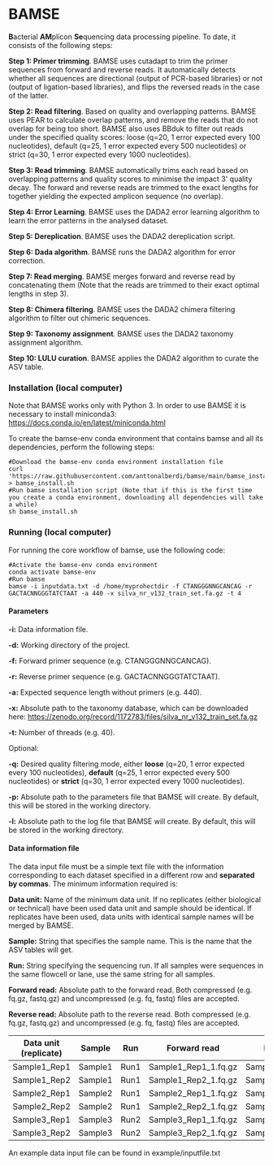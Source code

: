 # BAMSE

**B**acterial **AM**plicon **Se**quencing data processing pipeline. To date, it consists of the following steps:

**Step 1: Primer trimming**. BAMSE uses cutadapt to trim the primer sequences from forward and reverse reads. It automatically detects whether all sequences are directional (output of PCR-based libraries) or not (output of ligation-based libraries), and flips the reversed reads in the case of the latter.

**Step 2: Read filtering**. Based on quality and overlapping patterns. BAMSE uses PEAR to calculate overlap patterns, and remove the reads that do not overlap for being too short. BAMSE also uses BBduk to filter out reads under the specified quality scores: loose (q=20, 1 error expected every 100 nucleotides), default (q=25, 1 error expected every 500 nucleotides) or strict (q=30, 1 error expected every 1000 nucleotides).

**Step 3: Read trimming**. BAMSE automatically trims each read based on overlapping patterns and quality scores to minimise the impact 3' quality decay. The forward and reverse reads are trimmed to the exact lengths for together yielding the expected amplicon sequence (no overlap).

**Step 4: Error Learning**. BAMSE uses the DADA2 error learning algorithm to learn the error patterns in the analysed dataset.

**Step 5: Dereplication**.  BAMSE uses the DADA2 dereplication script.

**Step 6: Dada algorithm**. BAMSE runs the DADA2 algorithm for error correction.

**Step 7: Read merging**. BAMSE merges forward and reverse read by concatenating them (Note that the reads are trimmed to their exact optimal lengths in step 3).

**Step 8: Chimera filtering**. BAMSE uses the DADA2 chimera filtering algorithm to filter out chimeric sequences.

**Step 9: Taxonomy assignment**. BAMSE uses the DADA2 taxonomy assignment algorithm.

**Step 10: LULU curation**. BAMSE applies the DADA2 algorithm to curate the ASV table.

### Installation (local computer)
Note that BAMSE works only with Python 3. In order to use BAMSE it is necessary to install miniconda3: https://docs.conda.io/en/latest/miniconda.html

To create the bamse-env conda environment that contains bamse and all its dependencies, perform the following steps:

```shell
#Download the bamse-env conda environment installation file
curl 'https://raw.githubusercontent.com/anttonalberdi/bamse/main/bamse_install.sh' > bamse_install.sh
#Run bamse installation script (Note that if this is the first time you create a conda environment, downloading all dependencies will take a while)
sh bamse_install.sh
```

### Running (local computer)
For running the core workflow of bamse, use the following code:

```shell
#Activate the bamse-env conda environment
conda activate bamse-env
#Run bamse
bamse -i inputdata.txt -d /home/myprohectdir -f CTANGGGNNGCANCAG -r GACTACNNGGGTATCTAAT -a 440 -x silva_nr_v132_train_set.fa.gz -t 4
```
#### Parameters

**-i:** Data information file.

**-d:** Working directory of the project.

**-f:** Forward primer sequence (e.g. CTANGGGNNGCANCAG).

**-r:** Reverse primer sequence (e.g. GACTACNNGGGTATCTAAT).

**-a:** Expected sequence length without primers (e.g. 440).

**-x:** Absolute path to the taxonomy database, which can be downloaded here: https://zenodo.org/record/1172783/files/silva_nr_v132_train_set.fa.gz

**-t:** Number of threads (e.g. 40).

Optional:

**-q:** Desired quality filtering mode, either **loose** (q=20, 1 error expected every 100 nucleotides), **default** (q=25, 1 error expected every 500 nucleotides) or **strict** (q=30, 1 error expected every 1000 nucleotides).

**-p:** Absolute path to the parameters file that BAMSE will create. By default, this will be stored in the working directory.

**-l:** Absolute path to the log file that BAMSE will create. By default, this will be stored in the working directory.

#### Data information file
The data input file must be a simple text file with the information corresponding to each dataset specified in a different row and **separated by commas**. The minimum information required is:

**Data unit:** Name of the minimum data unit. If no replicates (either biological or technical) have been used data unit and sample should be identical. If replicates have been used, data units with identical sample names will be merged by BAMSE.

**Sample:** String that specifies the sample name. This is the name that the ASV tables will get.

**Run:** String specifying the sequencing run. If all samples were sequences in the same flowcell or lane, use the same string for all samples.

**Forward read:** Absolute path to the forward read. Both compressed (e.g. fq.gz, fastq.gz) and uncompressed (e.g. fq, fastq) files are accepted.

**Reverse read:** Absolute path to the reverse read. Both compressed (e.g. fq.gz, fastq.gz) and uncompressed (e.g. fq, fastq) files are accepted.

| Data unit (replicate) | Sample | Run | Forward read | Reverse read |
| ----------- | ----------- | ----------- | ----------- | ----------- |
| Sample1_Rep1 | Sample1 | Run1 | Sample1_Rep1_1.fq.gz | Sample1_Rep1_2.fq.gz |
| Sample1_Rep2 | Sample1 | Run1 | Sample1_Rep2_1.fq.gz | Sample1_Rep2_2.fq.gz |
| Sample2_Rep1 | Sample2 | Run1 | Sample2_Rep1_1.fq.gz | Sample2_Rep1_2.fq.gz |
| Sample2_Rep2 | Sample2 | Run1 | Sample2_Rep2_1.fq.gz | Sample2_Rep2_2.fq.gz |
| Sample3_Rep1 | Sample3 | Run2 | Sample3_Rep1_1.fq.gz | Sample3_Rep1_2.fq.gz |
| Sample3_Rep2 | Sample3 | Run2 | Sample3_Rep2_1.fq.gz | Sample3_Rep2_2.fq.gz |

An example data input file can be found in example/inputfile.txt
